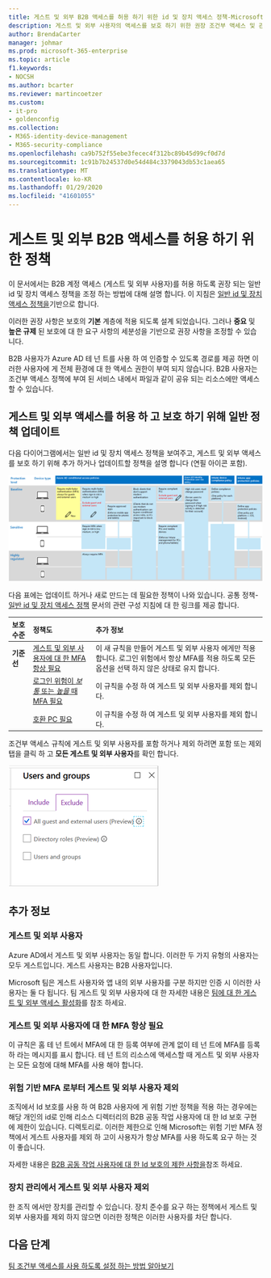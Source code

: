 ```yaml
---
title: 게스트 및 외부 B2B 액세스를 허용 하기 위한 id 및 장치 액세스 정책-Microsoft 365 Enterprise | Microsoft Docs
description: 게스트 및 외부 사용자의 액세스를 보호 하기 위한 권장 조건부 액세스 및 관련 정책에 대해 설명 합니다.
author: BrendaCarter
manager: johmar
ms.prod: microsoft-365-enterprise
ms.topic: article
f1.keywords:
- NOCSH
ms.author: bcarter
ms.reviewer: martincoetzer
ms.custom:
- it-pro
- goldenconfig
ms.collection:
- M365-identity-device-management
- M365-security-compliance
ms.openlocfilehash: ca9b752f55ebe3fecec4f312bc89b45d99cf0d7d
ms.sourcegitcommit: 1c91b7b24537d0e54d484c3379043db53c1aea65
ms.translationtype: MT
ms.contentlocale: ko-KR
ms.lasthandoff: 01/29/2020
ms.locfileid: "41601055"
---
```

# <a name="policies-for-allowing-guest-and-external-b2b-access"></a>게스트 및 외부 B2B 액세스를 허용 하기 위한 정책
이 문서에서는 B2B 계정 액세스 (게스트 및 외부 사용자)를 허용 하도록 권장 되는 일반 id 및 장치 액세스 정책을 조정 하는 방법에 대해 설명 합니다. 이 지침은 [일반 id 및 장치 액세스 정책을](identity-access-policies.md)기반으로 합니다.

이러한 권장 사항은 보호의 **기본** 계층에 적용 되도록 설계 되었습니다. 그러나 **중요** 및 **높은 규제** 된 보호에 대 한 요구 사항의 세분성을 기반으로 권장 사항을 조정할 수 있습니다. 

B2B 사용자가 Azure AD 테 넌 트를 사용 하 여 인증할 수 있도록 경로를 제공 하면 이러한 사용자에 게 전체 환경에 대 한 액세스 권한이 부여 되지 않습니다. B2B 사용자는 조건부 액세스 정책에 부여 된 서비스 내에서 파일과 같이 공유 되는 리소스에만 액세스할 수 있습니다.

## <a name="updating-the-common-policies-to-allow-and-protect-guest-and-external-access"></a>게스트 및 외부 액세스를 허용 하 고 보호 하기 위해 일반 정책 업데이트 

다음 다이어그램에서는 일반 id 및 장치 액세스 정책을 보여주고, 게스트 및 외부 액세스를 보호 하기 위해 추가 하거나 업데이트할 정책을 설명 합니다 (연필 아이콘 포함). 

![게스트 액세스 보호를 위한 정책 업데이트 요약](../images/identity-access-ruleset-guest.png)

다음 표에는 업데이트 하거나 새로 만드는 데 필요한 정책이 나와 있습니다. 공통 정책- [일반 id 및 장치 액세스 정책](identity-access-policies.md) 문서의 관련 구성 지침에 대 한 링크를 제공 합니다.

|보호 수준|정책도|추가 정보|
|:---------------|:-------|:----------------|
|**기준선**|[게스트 및 외부 사용자에 대 한 MFA 항상 필요](identity-access-policies.md#require-mfa-based-on-sign-in-risk)|이 새 규칙을 만들어 게스트 및 외부 사용자 에게만 적용 합니다. 로그인 위험에서 항상 MFA를 적용 하도록 모든 옵션을 선택 하지 않은 상태로 유지 합니다.|
|        |[로그인 위험이 *보통* 또는 *높을* 때 MFA 필요](identity-access-policies.md#require-mfa-based-on-sign-in-risk)|이 규칙을 수정 하 여 게스트 및 외부 사용자를 제외 합니다.|
|        |[호환 PC 필요](identity-access-policies.md#require-compliant-pcs-but-not-compliant-phones-and-tablets)|이 규칙을 수정 하 여 게스트 및 외부 사용자를 제외 합니다.|

조건부 액세스 규칙에 게스트 및 외부 사용자를 포함 하거나 제외 하려면 포함 또는 제외 탭을 클릭 하 고 **모든 게스트 및 외부 사용자**를 확인 합니다.

![게스트를 제외 하기 위한 컨트롤의 화면 캡처](../images/identity-access-exclude-guests-ui.png)

## <a name="more-information"></a>추가 정보

### <a name="guests-vs-external-users"></a>게스트 및 외부 사용자
Azure AD에서 게스트 및 외부 사용자는 동일 합니다. 이러한 두 가지 유형의 사용자는 모두 게스트입니다. 게스트 사용자는 B2B 사용자입니다.

Microsoft 팀은 게스트 사용자와 앱 내의 외부 사용자를 구분 하지만 인증 시 이러한 사용자는 둘 다 됩니다. 팀 게스트 및 외부 사용자에 대 한 자세한 내용은 [팀에 대 한 게스트 및 외부 액세스 활성화](teams-access-policies.md#enabling-guest-and-external-access-for-teams)를 참조 하세요.

### <a name="require-mfa-always-for-guest-and-external-users"></a>게스트 및 외부 사용자에 대 한 MFA 항상 필요
이 규칙은 홈 테 넌 트에서 MFA에 대 한 등록 여부에 관계 없이 테 넌 트에 MFA를 등록 하 라는 메시지를 표시 합니다. 테 넌 트의 리소스에 액세스할 때 게스트 및 외부 사용자는 모든 요청에 대해 MFA를 사용 해야 합니다. 

### <a name="excluding-guest-and-external-users-from-risk-based-mfa"></a>위험 기반 MFA 로부터 게스트 및 외부 사용자 제외
조직에서 Id 보호를 사용 하 여 B2B 사용자에 게 위험 기반 정책을 적용 하는 경우에는 해당 개인의 id로 인해 리소스 디렉터리의 B2B 공동 작업 사용자에 대 한 Id 보호 구현에 제한이 있습니다. 디렉토리로. 이러한 제한으로 인해 Microsoft는 위험 기반 MFA 정책에서 게스트 사용자를 제외 하 고이 사용자가 항상 MFA를 사용 하도록 요구 하는 것이 좋습니다. 

자세한 내용은 [B2B 공동 작업 사용자에 대 한 Id 보호의 제한 사항을](https://docs.microsoft.com/azure/active-directory/identity-protection/concept-identity-protection-b2b#limitations-of-identity-protection-for-b2b-collaboration-users)참조 하세요. 

### <a name="excluding-guest-and-external-users-from-device-management"></a>장치 관리에서 게스트 및 외부 사용자 제외 
한 조직 에서만 장치를 관리할 수 있습니다. 장치 준수를 요구 하는 정책에서 게스트 및 외부 사용자를 제외 하지 않으면 이러한 정책은 이러한 사용자를 차단 합니다. 

## <a name="next-steps"></a>다음 단계

[팀 조건부 액세스를 사용 하도록 설정 하는 방법 알아보기](teams-access-policies.md)


